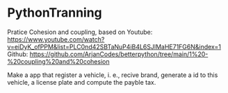 # PythonTranning
Pratice Cohesion and coupling, based on 
Youtube: https://www.youtube.com/watch?v=eiDyK_ofPPM&list=PLC0nd42SBTaNuP4iB4L6SJlMaHE71FG6N&index=1
Github: https://github.com/ArjanCodes/betterpython/tree/main/1%20-%20coupling%20and%20cohesion

Make a app that register a vehicle, i. e., recive brand, generate a id to this vehicle, a license plate and compute the payble tax.